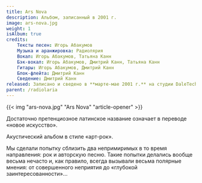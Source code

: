 ```yaml
---
title: Ars Nova
description: Альбом, записанный в 2001 г.
image: ars-nova.jpg
weight: 1
isAlbum: true
credits:
    Тексты песен: Игорь Абакумов
    Музыка и аранжировка: Радиолярия
    Вокал: Игорь Абакумов, Татьяна Канн
    Бэк-вокал: Игорь Абакумов, Дмитрий Канн, Татьяна Канн
    Гитары: Игорь Абакумов, Дмитрий Канн
    Блок-флейта: Дмитрий Канн
    Сведение: Дмитрий Канн
released: Записано и сведено в **марте-мае 2001 г.** на студии DaleTech Records (Тюмень). Альбом никогда не издавался официально.
parent: /radiolaria
---
```


{{< img "ars-nova.jpg" "Ars Nova" "article-opener" >}}

Достаточно претенциозное латинское название означает в переводе «новое искусство».

Акустический альбом в стиле «арт-рок».

Мы сделали попытку сблизить два непримиримых в то время направления: рок и авторскую песню. Такие попытки делались вообще весьма нечасто и, как правило, всегда вызывали весьма полярные мнения: от совершенного неприятия до «глубокой заинтересованности»…
